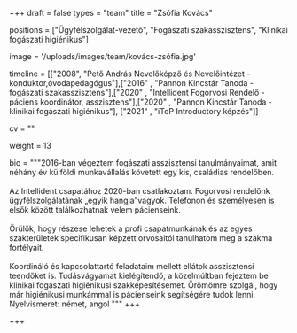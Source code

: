 +++
draft = false
types = "team"
title = "Zsófia Kovács"

positions = ["Ügyfélszolgálat-vezető", "Fogászati szakasszisztens", "Klinikai fogászati higiénikus"]

image = '/uploads/images/team/kovács-zsófia.jpg'

timeline = [["2008",  "Pető András Nevelőképző és Nevelőintézet - konduktor,óvodapedagógus"],["2016" , "Pannon Kincstár Tanoda - fogászati szakasszisztens"],["2020" , "Intellident Fogorvosi Rendelő - páciens koordinátor, asszisztens"],["2020" , "Pannon Kincstár Tanoda - klinikai fogászati higiénikus"], ["2021" , "iToP Introductory képzés"]]

cv = ""

weight = 13

bio =  """2016-ban végeztem fogászati asszisztensi tanulmányaimat, amit néhány év külföldi munkavállalás követett egy kis, családias rendelőben.
<br><br>
Az Intellident csapatához 2020-ban csatlakoztam. Fogorvosi rendelőnk ügyfélszolgálatának „egyik hangja”vagyok. Telefonon és személyesen is elsők között találkozhatnak velem pácienseink.
<br><br>
Örülök, hogy részese lehetek a profi csapatmunkának és az egyes szakterületek specifikusan képzett orvosaitól tanulhatom meg a szakma fortélyait.
<br><br>
Koordináló és kapcsolattartó feladataim mellett ellátok asszisztensi teendőket is. Tudásvágyamat kielégítendő, a közelmúltban fejeztem be klinikai fogászati higiénikusi szakképesítésemet.  Örömömre szolgál, hogy már higiénikusi munkámmal is pácienseink segítségére tudok lenni.
Nyelvismeret: német, angol
"""
+++

+++
